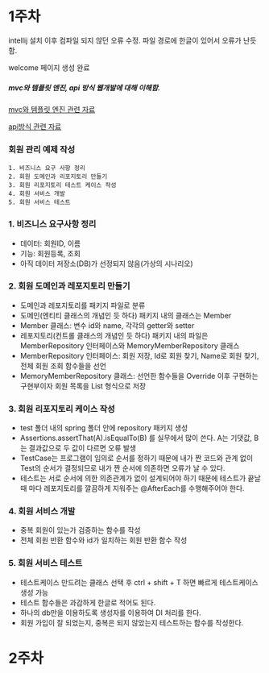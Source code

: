 <!-- https://gist.github.com/ihoneymon/652be052a0727ad59601 -->
# 1주차
intellij 설치 이후 컴파일 되지 않던 오류 수정. 파일 경로에 한글이 있어서 오류가 난듯 함.

welcome 페이지 생성 완료


##### mvc와 템플릿 엔진, api 방식 웹개발에 대해 이해함.

[mvc와 템플릿 엔진 관련 자료][link]

[link]: https://velog.io/@falling_star3/Spring-Boot-%EC%8A%A4%ED%94%84%EB%A7%81-%EC%9B%B9%EA%B0%9C%EB%B0%9C-%EA%B8%B0%EC%B4%88-MVC%EC%99%80-%ED%85%9C%ED%94%8C%EB%A6%BF-%EC%97%94%EC%A7%84

[api방식 관련 자료][link]

[link]: https://uhhyunjoo.tistory.com/50

### 회원 관리 예제 작성

<pre><code>1. 비즈니스 요구 사항 정리
2. 회원 도메인과 리포지토리 만들기
3. 회원 리포지토리 테스트 케이스 작성
4. 회원 서비스 개발
5. 회원 서비스 테스트
</code></pre>
### 1. 비즈니스 요구사항 정리
- 데이터: 회원ID, 이름
- 기능: 회원등록, 조회
- 아직 데이터 저장소(DB)가 선정되지 않음(가상의 시나리오)

### 2. 회원 도메인과 레포지토리 만들기
- 도메인과 레포지토리를 패키지 파일로 분류
- 도메인(엔티티 클래스의 개념인 듯 하다) 패키지 내의 클래스는 Member
- Member 클래스: 변수 id와 name, 각각의 getter와 setter
- 레포지토리(컨트롤 클래스의 개념인 듯 하다) 패키지 내의 파일은 MemberRepository 인터페이스와 MemoryMemberRepository 클래스
- MemberRepository 인터페이스: 회원 저장, Id로 회원 찾기, Name로 회원 찾기, 전체 회원 조회 함수들을 선언
- MemoryMemberRepository 클래스: 선언한 함수들을 Override 이후 구현하는 구현부이자 회원 목록을 List 형식으로 저장

### 3. 회원 리포지토리 케이스 작성
- test 폴더 내의 spring 폴더 안에 repository 패키지 생성
- Assertions.assertThat(A).isEqualTo(B) 를 실무에서 많이 쓴다. A는 기댓값, B는 결과값으로 두 값이 다르면 오류 발생
- TestCase는 프로그램이 임의로 순서를 정하기 때문에 내가 짠 코드와 관계 없이 Test의 순서가 결정되므로 내가 짠 순서에 의존하면 오류가 날 수 있다.
- 테스트는 서로 순서에 의한 의존관계가 없이 설계되어야 하기 때문에 테스트가 끝날 때 마다 레포지토리를 깔끔하게 지워주는 @AfterEach를 수행해주어야 한다.

### 4. 회원 서비스 개발
- 중복 회원이 있는가 검증하는 함수를 작성
- 전체 회원 반환 함수와 id가 일치하는 회원 반환 함수 작성

### 5. 회원 서비스 테스트
- 테스트케이스 만드려는 클래스 선택 후 ctrl + shift + T 하면 빠르게 테스트케이스 생성 가능
- 테스트 함수들은 과감하게 한글로 적어도 된다.
- 하나의 db만을 이용하도록 생성자를 이용하여 DI 처리를 한다.
- 회원 가입이 잘 되었는지, 중복은 되지 않았는지 테스트하는 함수를 작성한다.

# 2주차